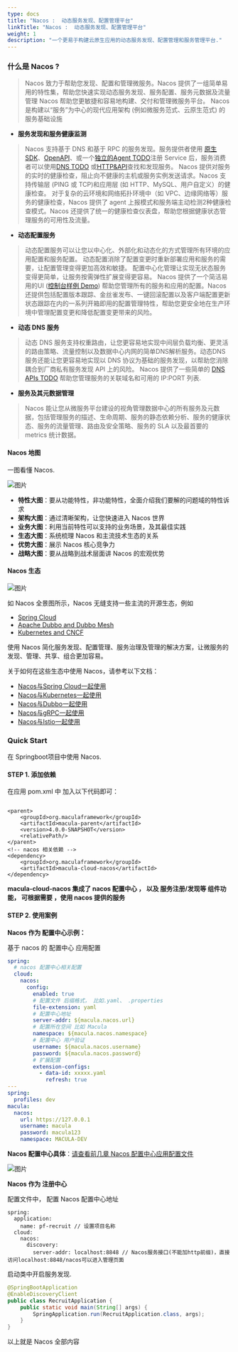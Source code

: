 ```yaml
---
type: docs
title: "Nacos :  动态服务发现、配置管理平台"
linkTitle: "Nacos :  动态服务发现、配置管理平台"
weight: 1
description: "一个更易于构建云原生应用的动态服务发现、配置管理和服务管理平台."
---
```


### 什么是 Nacos ?

>  Nacos 致力于帮助您发现、配置和管理微服务。Nacos 提供了一组简单易用的特性集，帮助您快速实现动态服务发现、服务配置、服务元数据及流量管理
>  Nacos 帮助您更敏捷和容易地构建、交付和管理微服务平台。 Nacos 是构建以“服务”为中心的现代应用架构 (例如微服务范式、云原生范式) 的服务基础设施
* **服务发现和服务健康监测**
>   Nacos 支持基于 DNS 和基于 RPC 的服务发现。服务提供者使用 [原生SDK](https://nacos.io/zh-cn/docs/sdk.html)、[OpenAPI](https://nacos.io/zh-cn/docs/open-api.html)、或一个[独立的Agent TODO](https://nacos.io/zh-cn/docs/other-language.html)注册 Service 后，服务消费者可以使用[DNS TODO](https://nacos.io/zh-cn/docs/xx) 或[HTTP&API](https://nacos.io/zh-cn/docs/open-api.html)查找和发现服务。
>Nacos 提供对服务的实时的健康检查，阻止向不健康的主机或服务实例发送请求。Nacos 支持传输层 (PING 或 TCP)和应用层 (如 HTTP、MySQL、用户自定义）的健康检查。 对于复杂的云环境和网络拓扑环境中（如 VPC、边缘网络等）服务的健康检查，Nacos 提供了 agent 上报模式和服务端主动检测2种健康检查模式。Nacos 还提供了统一的健康检查仪表盘，帮助您根据健康状态管理服务的可用性及流量。
* **动态配置服务**
>   动态配置服务可以让您以中心化、外部化和动态化的方式管理所有环境的应用配置和服务配置。
>动态配置消除了配置变更时重新部署应用和服务的需要，让配置管理变得更加高效和敏捷。
>配置中心化管理让实现无状态服务变得更简单，让服务按需弹性扩展变得更容易。
>   Nacos 提供了一个简洁易用的UI ([控制台样例 Demo](http://console.nacos.io/nacos/index.html)) 帮助您管理所有的服务和应用的配置。Nacos 还提供包括配置版本跟踪、金丝雀发布、一键回滚配置以及客户端配置更新状态跟踪在内的一系列开箱即用的配置管理特性，帮助您更安全地在生产环境中管理配置变更和降低配置变更带来的风险。
* **动态 DNS 服务**
>  动态 DNS 服务支持权重路由，让您更容易地实现中间层负载均衡、更灵活的路由策略、流量控制以及数据中心内网的简单DNS解析服务。动态DNS服务还能让您更容易地实现以 DNS 协议为基础的服务发现，以帮助您消除耦合到厂商私有服务发现 API 上的风险。
>  Nacos 提供了一些简单的 [DNS APIs TODO](https://nacos.io/zh-cn/docs/xx) 帮助您管理服务的关联域名和可用的 IP:PORT 列表.
* **服务及其元数据管理**
>   Nacos 能让您从微服务平台建设的视角管理数据中心的所有服务及元数据，包括管理服务的描述、生命周期、服务的静态依赖分析、服务的健康状态、服务的流量管理、路由及安全策略、服务的 SLA 以及最首要的 metrics 统计数据。

#### Nacos 地图

一图看懂 Nacos.

![图片](/docs/imgs/v4/Nacos1.png)
* **特性大图**：要从功能特性，非功能特性，全面介绍我们要解的问题域的特性诉求
* **架构大图**：通过清晰架构，让您快速进入 Nacos 世界
* **业务大图**：利用当前特性可以支持的业务场景，及其最佳实践
* **生态大图**：系统梳理 Nacos 和主流技术生态的关系
* **优势大图**：展示 Nacos 核心竞争力
* **战略大图**：要从战略到战术层面讲 Nacos 的宏观优势
#### **Nacos 生态**

![图片](/docs/imgs/v4/Nacos2.png)

如 Nacos 全景图所示，Nacos 无缝支持一些主流的开源生态，例如

* [Spring Cloud](https://nacos.io/en-us/docs/quick-start-spring-cloud.html)
* [Apache Dubbo and Dubbo Mesh](https://nacos.io/zh-cn/docs/use-nacos-with-dubbo.html)
* [Kubernetes and CNCF](https://nacos.io/zh-cn/docs/use-nacos-with-kubernetes.html)

使用 Nacos 简化服务发现、配置管理、服务治理及管理的解决方案，让微服务的发现、管理、共享、组合更加容易。

关于如何在这些生态中使用 Nacos，请参考以下文档：

* [Nacos与Spring Cloud一起使用](https://nacos.io/zh-cn/docs/use-nacos-with-springcloud.html)
* [Nacos与Kubernetes一起使用](https://nacos.io/zh-cn/docs/use-nacos-with-kubernetes.html)
* [Nacos与Dubbo一起使用](https://nacos.io/zh-cn/docs/use-nacos-with-dubbo.html)
* [Nacos与gRPC一起使用](https://nacos.io/zh-cn/docs/roadmap.html)
* [Nacos与Istio一起使用](https://nacos.io/zh-cn/docs/use-nacos-with-istio.html)
### **Quick Start**

在 Springboot项目中使用 Nacos.

#### **STEP  1.   添加依赖**

在应用 pom.xml 中 加入以下代码即可：

```plain

<parent>
    <groupId>org.maculaframework</groupId>
    <artifactId>macula-parent</artifactId>
    <version>4.0.0-SNAPSHOT</version>
    <relativePath/>
</parent>
<!-- nacos 相关依赖 -->
<dependency>
    <groupId>org.maculaframework</groupId>
    <artifactId>macula-cloud-nacos</artifactId>
</dependency>
```

**macula-cloud-nacos 集成了 nacos 配置中心 ， 以及 服务注册/发现等 组件功能， 可根据需要 ，使用 nacos 提供的服务**

#### **STEP  2.  使用案例**

**Nacos 作为 配置中心示例：**

基于 nacos 的 配置中心 应用配置

```yaml
spring:
  # nacos 配置中心相关配置  
  cloud:
    nacos:
      config:
        enabled: true
        # 配置文件 后缀格式， 比如.yaml、 .properties  
        file-extension: yaml 
        # 配置中心地址
        server-addr: ${macula.nacos.url}
        # 配置所在空间 比如 Macula
        namespace: ${macula.nacos.namespace}
        # 配置中心 用户验证 
        username: ${macula.nacos.username}
        password: ${macula.nacos.password}
        # 扩展配置
        extension-configs:
          - data-id: xxxxx.yaml
            refresh: true
---
spring:
  profiles: dev
macula:
  nacos:
    url: https://127.0.0.1
    username: macula
    password: macula123
    namespace: MACULA-DEV
```

**Nacos 配置中心具体**：[请查看前几章 Nacos 配置中心应用配置文件](README.md:216) 

![图片](/docs/imgs/v4/Nacos3.png)

**Nacos 作为 注册中心**

配置文件中， 配置 Nacos 配置中心地址

```plain
spring:
  application:
    name: pf-recruit // 设置项目名称
  cloud:
    nacos:
      discovery:
        server-addr: localhost:8848 // Nacos服务接口(不能加http前缀)，直接访问localhost:8848/nacos可以进入管理页面
```
 
启动类中开启服务发现.

```java
@SpringBootApplication
@EnableDiscoveryClient
public class RecruitApplication {
    public static void main(String[] args) {
        SpringApplication.run(RecruitApplication.class, args);
    }
}
```
 
以上就是 Nacos 全部内容
